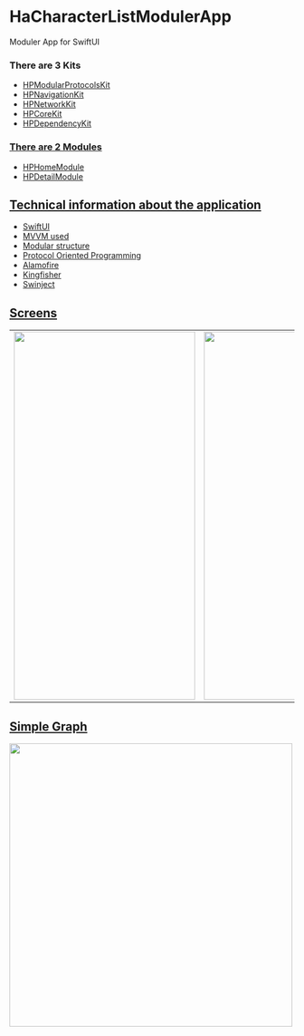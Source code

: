 # HaCharacterListModulerApp
Moduler App for SwiftUI

### There are 3 Kits
<ul>
  
 <li>  <a href="https://github.com/engingulek/HPModularProtocolsKit"> HPModularProtocolsKit</li>
  <li>  <a href="https://github.com/engingulek/HPNavigationKit"> HPNavigationKit</li>
  <li>  <a href="https://github.com/engingulek/HPNetworkKit"> HPNetworkKit</li>
  <li>  <a href="https://github.com/engingulek/HPCoreKit"> HPCoreKit</li>
     <li>  <a href="https://github.com/engingulek/HPDependencyKit"> HPDependencyKit</li>
</ul>


### There are 2 Modules
<ul>
   <li>  <a href="https://github.com/engingulek/HPHomeModule"> HPHomeModule</li>
  <li>  <a href="https://github.com/engingulek/HPDetailModule"> HPDetailModule</li>
</ul> 



## Technical information about the application
<ul>
  <li>SwiftUI</li>
  <li>MVVM used</li>
  <li>Modular structure</li>
  <li>Protocol Oriented Programming</li>
   <li>Alamofire</li>
  <li>Kingfisher</li>
  <li>Swinject</li>
</ul>  

## Screens
 <table style"float:right;">
 <tr>
   <td> <image width="320" height="650" src = "https://github.com/user-attachments/assets/e0f26a26-9ffb-490b-8b7e-b8ff55e6df18"> </td>
   <td>  <image width="320" height="650" src = "https://github.com/user-attachments/assets/aa173565-d77f-4f35-aa13-eb119b456c07">   </td>

 </tr>
  </table>


  ## Simple Graph
 <image width="500" height="500" src = "https://github.com/user-attachments/assets/9c9068a1-6c35-441d-893d-a437a32a707d">   </td>

